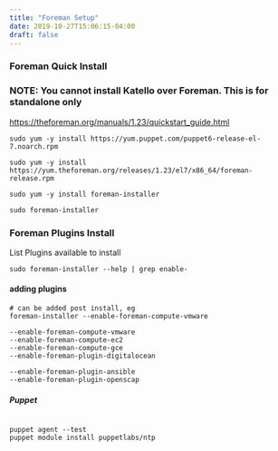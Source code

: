 ```yaml
---
title: "Foreman Setup"
date: 2019-10-27T15:06:15-04:00
draft: false
---
```


### Foreman Quick Install

### NOTE: You cannot install Katello over Foreman. This is for standalone only

https://theforeman.org/manuals/1.23/quickstart_guide.html

```
sudo yum -y install https://yum.puppet.com/puppet6-release-el-7.noarch.rpm

sudo yum -y install https://yum.theforeman.org/releases/1.23/el7/x86_64/foreman-release.rpm

sudo yum -y install foreman-installer

sudo foreman-installer
```

### Foreman Plugins Install

List Plugins available to install
```
sudo foreman-installer --help | grep enable-
```

#### adding plugins
```
# can be added post install, eg 
foreman-installer --enable-foreman-compute-vmware

--enable-foreman-compute-vmware 
--enable-foreman-compute-ec2 
--enable-foreman-compute-gce
--enable-foreman-plugin-digitalocean 

--enable-foreman-plugin-ansible 
--enable-foreman-plugin-openscap
```


##### Puppet
```

puppet agent --test
puppet module install puppetlabs/ntp

```